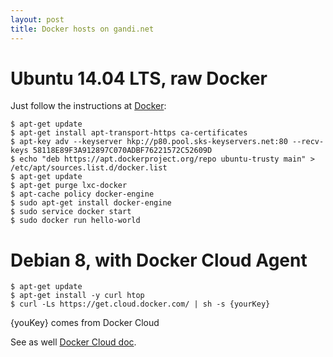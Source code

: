```yaml
---
layout: post
title: Docker hosts on gandi.net
---
```


# Ubuntu 14.04 LTS, raw Docker
Just follow the instructions at [Docker](https://docs.docker.com/engine/installation/linux/ubuntulinux/):

```
$ apt-get update
$ apt-get install apt-transport-https ca-certificates
$ apt-key adv --keyserver hkp://p80.pool.sks-keyservers.net:80 --recv-keys 58118E89F3A912897C070ADBF76221572C52609D
$ echo "deb https://apt.dockerproject.org/repo ubuntu-trusty main" > /etc/apt/sources.list.d/docker.list
$ apt-get update
$ apt-get purge lxc-docker
$ apt-cache policy docker-engine
$ sudo apt-get install docker-engine
$ sudo service docker start
$ sudo docker run hello-world
```

# Debian 8, with Docker Cloud Agent

```
$ apt-get update
$ apt-get install -y curl htop
$ curl -Ls https://get.cloud.docker.com/ | sh -s {yourKey}
```

{youKey} comes from Docker Cloud

See as well [Docker Cloud doc](https://docs.docker.com/docker-cloud/tutorials/byoh/).